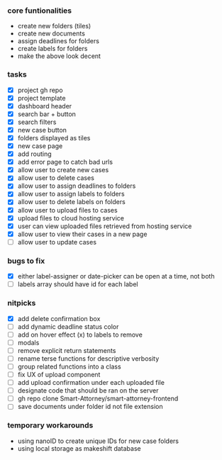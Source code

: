 ### core funtionalities
- create new folders (tiles)
- create new documents
- assign deadlines for folders
- create labels for folders
- make the above look decent

### tasks
- [x] project gh repo
- [x] project template
- [x] dashboard header
- [x] search bar + button
- [x] search filters
- [x] new case button
- [x] folders displayed as tiles
- [x] new case page
- [x] add routing
- [x] add error page to catch bad urls
- [x] allow user to create new cases
- [x] allow user to delete cases
- [x] allow user to assign deadlines to folders
- [x] allow user to assign labels to folders
- [x] allow user to delete labels on folders
- [x] allow user to upload files to cases
- [x] upload files to cloud hosting service
- [x] user can view uploaded files retrieved from hosting service
- [x] allow user to view their cases in a new page
- [ ] allow user to update cases

### bugs to fix
- [x] either label-assigner or date-picker can be open at a time, not both
- [ ] labels array should have id for each label

### nitpicks
- [x] add delete confirmation box
- [ ] add dynamic deadline status color
- [ ] add on hover effect (x) to labels to remove
- [ ] modals
- [ ] remove explicit return statements
- [ ] rename terse functions for descriptive verbosity
- [ ] group related functions into a class
- [ ] fix UX of upload component
- [ ] add upload confirmation under each uploaded file
- [ ] designate code that should be ran on the server
- [ ] gh repo clone Smart-Attorney/smart-attorney-frontend
- [ ] save documents under folder id not file extension

### temporary workarounds
- using nanoID to create unique IDs for new case folders
- using local storage as makeshift database